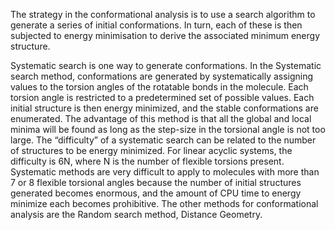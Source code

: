 The strategy in the conformational analysis is to use a search algorithm to generate a series of initial conformations. In turn, each of these is then subjected to energy minimisation to derive the associated minimum energy structure.

Systematic search is one way to generate conformations. In the Systematic search method, conformations are generated by systematically assigning values to the torsion angles of the rotatable bonds in the molecule. Each torsion angle is restricted to a predetermined set of possible values. Each initial structure is then energy minimized, and the stable conformations are enumerated. The advantage of this method is that all the global and local minima will be found as long as the step-size in the torsional angle is not too large. The “difficulty” of a systematic search can be related to the number of structures to be energy minimized. For linear acyclic systems, the difficulty is 6N, where N is the number of flexible torsions present. Systematic methods are very difficult to apply to molecules with more than 7 or 8 flexible torsional angles because the number of initial structures generated becomes enormous, and the amount of CPU time to energy minimize each becomes prohibitive. The other methods for conformational analysis are the Random search method, Distance Geometry.
